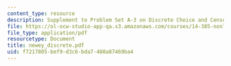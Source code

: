 ```yaml
---
content_type: resource
description: Supplement to Problem Set A-3 on Discrete Choice and Censoring.
file: https://ol-ocw-studio-app-qa.s3.amazonaws.com/courses/14-385-nonlinear-econometric-analysis-fall-2007/f7217805bef9d3c6bda7480a87469ba4_newey_discrete.pdf
file_type: application/pdf
resourcetype: Document
title: newey_discrete.pdf
uid: f7217805-bef9-d3c6-bda7-480a87469ba4
---
```

